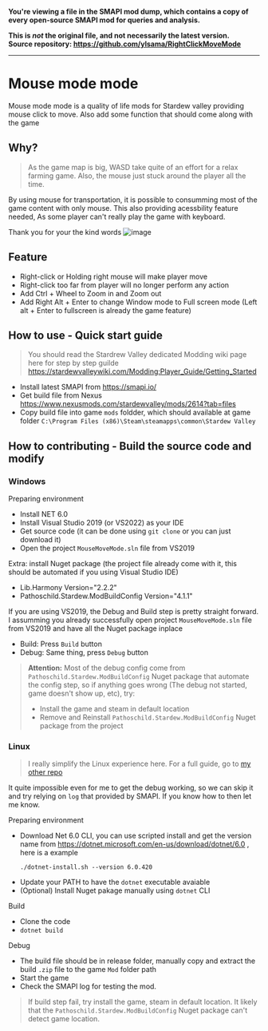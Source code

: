 **You're viewing a file in the SMAPI mod dump, which contains a copy of every open-source SMAPI mod
for queries and analysis.**

**This is _not_ the original file, and not necessarily the latest version.**  
**Source repository: https://github.com/ylsama/RightClickMoveMode**

----

# Mouse mode mode
Mouse mode mode is a quality of life mods for Stardew valley providing mouse click to move. Also add some function that should come along with the game  

## Why?
> As the game map is big, WASD take quite of an effort for a relax farming game. Also, the mouse just stuck around the player all the time.

By using mouse for transportation, it is possible to consumming most of the game content with only mouse.
This also providing acessbility feature needed, As some player can't really play the game with keyboard.

Thank you for your the kind words
![image](https://github.com/nghiango1/RightClickMoveMode/assets/31164703/2a8dc82e-ba39-446b-9a09-cc695934c8fb)

## Feature
- Right-click or Holding right mouse will make player move 
- Right-click too far from player will no longer perform any action 
- Add Ctrl + Wheel to Zoom in and Zoom out 
- Add Right Alt + Enter to change Window mode to Full screen mode (Left alt + Enter to fullscreen is already the game feature) 

## How to use - Quick start guide
> You should read the Stardrew Valley dedicated Modding wiki page here for step by step guilde https://stardewvalleywiki.com/Modding:Player_Guide/Getting_Started

- Install latest SMAPI from https://smapi.io/
- Get build file from Nexus https://www.nexusmods.com/stardewvalley/mods/2614?tab=files
- Copy build file into game `mods` foldder, which should available at game folder `C:\Program Files (x86)\Steam\steamapps\common\Stardew Valley`

## How to contributing - Build the source code and modify

### Windows

Preparing environment
- Install NET 6.0
- Install Visual Studio 2019 (or VS2022) as your IDE
- Get source code (it can be done using `git clone` or you can just download it)
- Open the project `MouseMoveMode.sln` file from VS2019

Extra: install Nuget package (the project file already come with it, this should be automated if you using Visual Studio IDE)
- Lib.Harmony Version="2.2.2"
- Pathoschild.Stardew.ModBuildConfig Version="4.1.1"

If you are using VS2019, the Debug and Build step is pretty straight forward. I assumming you already successfully open project `MouseMoveMode.sln` file from VS2019 and have all the Nuget package inplace
- Build: Press `Build` button
- Debug: Same thing, press `Debug` button

> **Attention:** Most of the debug config come from `Pathoschild.Stardew.ModBuildConfig` Nuget package that automate the config step, so if anything goes wrong (The debug not started, game doesn't show up, etc), try:
> - Install the game and steam in default location
> - Remove and Reinstall `Pathoschild.Stardew.ModBuildConfig` Nuget package from the project

### Linux

> I really simplify the Linux experience here. For a full guide, go to [my other repo](https://github.com/nghiango1/hello/tree/main/c%23)

It quite impossible even for me to get the debug working, so we can skip it and try relying on `log` that provided by SMAPI. If you know how to then let me know.

Preparing environment
- Download Net 6.0 CLI, you can use scripted install and get the version name from https://dotnet.microsoft.com/en-us/download/dotnet/6.0 , here is a example
  ```
  ./dotnet-install.sh --version 6.0.420 
  ```
- Update your PATH to have the `dotnet` executable avaiable
- (Optional) Install Nuget pakage manually using `dotnet` CLI

Build
- Clone the code
- `dotnet build`

Debug
- The build file should be in release folder, manually copy and extract the build `.zip` file to the game `Mod` folder path
- Start the game
- Check the SMAPI log for testing the mod.

> If build step fail, try install the game, steam in default location. It likely that the `Pathoschild.Stardew.ModBuildConfig` Nuget package can't detect game location.
